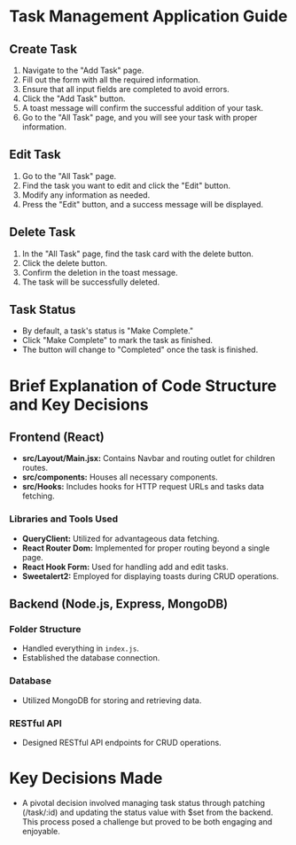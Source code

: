 # Task Management Application Guide

## Create Task

1. Navigate to the "Add Task" page.
2. Fill out the form with all the required information.
3. Ensure that all input fields are completed to avoid errors.
4. Click the "Add Task" button.
5. A toast message will confirm the successful addition of your task.
6. Go to the "All Task" page, and you will see your task with proper information.

## Edit Task

1. Go to the "All Task" page.
2. Find the task you want to edit and click the "Edit" button.
3. Modify any information as needed.
4. Press the "Edit" button, and a success message will be displayed.

## Delete Task

1. In the "All Task" page, find the task card with the delete button.
2. Click the delete button.
3. Confirm the deletion in the toast message.
4. The task will be successfully deleted.

## Task Status

- By default, a task's status is "Make Complete."
- Click "Make Complete" to mark the task as finished.
- The button will change to "Completed" once the task is finished.

# Brief Explanation of Code Structure and Key Decisions

## Frontend (React)

- **src/Layout/Main.jsx:** Contains Navbar and routing outlet for children routes.
- **src/components:** Houses all necessary components.
- **src/Hooks:** Includes hooks for HTTP request URLs and tasks data fetching.

### Libraries and Tools Used

- **QueryClient:** Utilized for advantageous data fetching.
- **React Router Dom:** Implemented for proper routing beyond a single page.
- **React Hook Form:** Used for handling add and edit tasks.
- **Sweetalert2:** Employed for displaying toasts during CRUD operations.

## Backend (Node.js, Express, MongoDB)

### Folder Structure

- Handled everything in `index.js`.
- Established the database connection.

### Database

- Utilized MongoDB for storing and retrieving data.

### RESTful API

- Designed RESTful API endpoints for CRUD operations.

# Key Decisions Made

- A pivotal decision involved managing task status through patching (/task/:id) and updating the status value with $set from the backend. This process posed a challenge but proved to be both engaging and enjoyable.

